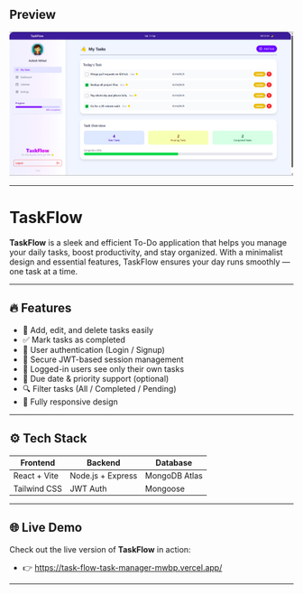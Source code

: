 ##  Preview

![TaskFlow Preview](./Preview.png)  

---

#  TaskFlow

**TaskFlow** is a sleek and efficient To-Do application that helps you manage your daily tasks, boost productivity, and stay organized. With a minimalist design and essential features, TaskFlow ensures your day runs smoothly — one task at a time.

---



## 🔥 Features

- 📝 Add, edit, and delete tasks easily
- ✅ Mark tasks as completed
- 🔐 User authentication (Login / Signup)
- 🧠 Secure JWT-based session management
- 👤 Logged-in users see only their own tasks
- 📅 Due date & priority support (optional)
- 🔍 Filter tasks (All / Completed / Pending)
- 📱 Fully responsive design
---

## ⚙️ Tech Stack

| Frontend         | Backend              | Database             |
|------------------|----------------------|----------------------|
| React + Vite     | Node.js + Express    | MongoDB Atlas             |
| Tailwind CSS     | JWT Auth             | Mongoose             |

---

## 🌐 Live Demo

Check out the live version of **TaskFlow** in action:

- 👉 https://task-flow-task-manager-mwbp.vercel.app/
    

---
